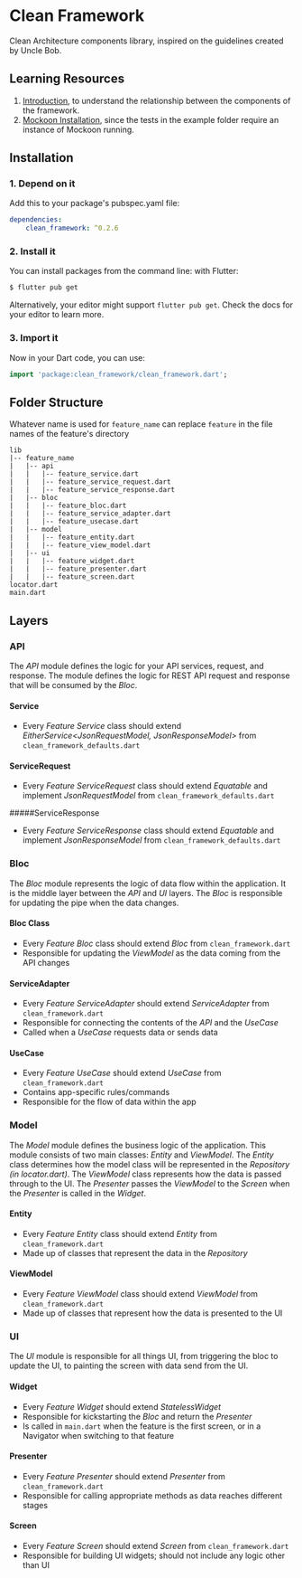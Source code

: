 # Clean Framework

Clean Architecture components library, inspired on the guidelines created by Uncle Bob.

## Learning Resources

1. [Introduction](https://github.com/MattHamburger/clean_framework/blob/master/doc/introduction.pdf), to understand the relationship between the components
of the framework.
2. [Mockoon Installation](https://github.com/MattHamburger/clean_framework/blob/master/doc/mockoon.md), since the tests in the example folder require
an instance of Mockoon running.


## Installation

### 1. Depend on it

Add this to your package's pubspec.yaml file:
```yaml
dependencies:
    clean_framework: ^0.2.6
```

### 2. Install it

You can install packages from the command line:
with Flutter:
```bash
$ flutter pub get
```
Alternatively, your editor might support `flutter pub get`. Check the docs for your editor to learn more.

### 3. Import it

Now in your Dart code, you can use:
```dart
import 'package:clean_framework/clean_framework.dart';
```

## Folder Structure

Whatever name is used for `feature_name` can replace `feature` in the file names of the feature's directory
```
lib
|-- feature_name
|   |-- api
|   |   |-- feature_service.dart
|   |   |-- feature_service_request.dart
|   |   |-- feature_service_response.dart
|   |-- bloc
|   |   |-- feature_bloc.dart
|   |   |-- feature_service_adapter.dart
|   |   |-- feature_usecase.dart
|   |-- model
|   |   |-- feature_entity.dart
|   |   |-- feature_view_model.dart
|   |-- ui
|   |   |-- feature_widget.dart
|   |   |-- feature_presenter.dart
|   |   |-- feature_screen.dart
locator.dart
main.dart
```

## Layers

### API

The *API* module defines the logic for your API services, request, and response. The module defines the logic for REST API request and response that will be consumed by the *Bloc*.


#### Service

* Every *Feature Service* class should extend *EitherService<JsonRequestModel, JsonResponseModel>* from `clean_framework_defaults.dart`

#### ServiceRequest

* Every *Feature ServiceRequest* class should extend *Equatable* and implement *JsonRequestModel* from `clean_framework_defaults.dart`

#####ServiceResponse

* Every *Feature ServiceResponse* class should extend *Equatable* and implement *JsonResponseModel* from `clean_framework_defaults.dart`

### Bloc

The *Bloc* module represents the logic of data flow within the application. It is the middle layer between the *API* and *UI* layers. The *Bloc* is responsible for updating the pipe when the data changes.

#### Bloc Class

* Every *Feature Bloc* class should extend *Bloc* from `clean_framework.dart`
* Responsible for updating the *ViewModel* as the data coming from the API changes

#### ServiceAdapter

* Every *Feature ServiceAdapter* should extend *ServiceAdapter* from `clean_framework.dart`
* Responsible for connecting the contents of the *API* and the *UseCase*
* Called when a *UseCase* requests data or sends data

#### UseCase

* Every *Feature UseCase* should extend *UseCase* from `clean_framework.dart`
* Contains app-specific rules/commands
* Responsible for the flow of data within the app

### Model

The *Model* module defines the business logic of the application. This module consists of two main classes: *Entity* and *ViewModel*. The *Entity* class determines how the model class will be represented in the *Repository (in locator.dart)*. The *ViewModel* class represents how the data is passed through to the UI. The *Presenter* passes the *ViewModel* to the *Screen* when the *Presenter* is called in the *Widget*.

#### Entity

* Every *Feature Entity* class should extend *Entity* from `clean_framework.dart`
* Made up of classes that represent the data in the *Repository*

#### ViewModel

* Every *Feature ViewModel* class should extend *ViewModel* from `clean_framework.dart`
* Made up of classes that represent how the data is presented to the UI

### UI

The *UI* module is responsible for all things UI, from triggering the bloc to update the UI, to painting the screen with data send from the UI.

#### Widget

* Every *Feature Widget* should extend *StatelessWidget*
* Responsible for kickstarting the *Bloc* and return the *Presenter*
* Is called in `main.dart` when the feature is the first screen, or in a Navigator when switching to that feature

#### Presenter

* Every *Feature Presenter* should extend *Presenter* from `clean_framework.dart`
* Responsible for calling appropriate methods as data reaches different stages

#### Screen
* Every *Feature Screen* should extend *Screen* from `clean_framework.dart`
* Responsible for building UI widgets; should not include any logic other than UI